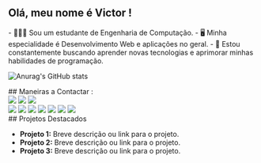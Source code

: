 ## Olá, meu nome é Victor !
<div>
   - 👨🏽‍🎓 Sou um estudante de Engenharia de Computação.
   - 🖥️ Minha especialidade é Desenvolvimento Web e aplicações no geral.
   - 🤯 Estou constantemente buscando aprender novas tecnologias e aprimorar minhas habilidades de programação.

   ![Anurag's GitHub stats](https://github-readme-stats.vercel.app/api?username=filgueira5&show_icons=true&theme=radical)
</div>
## Maneiras a Contactar :
<div>
   <a href="https://instagram.com/dev.filgueiras?igsh=eHExc3NiaTZqdm0w"> <img src="https://img.shields.io/badge/Instagram-E4405F?style=for-the-badge&logo=instagram&logoColor=white"></a>
   <a href="https://github.com/filgueira5"> <img src="https://img.shields.io/badge/GitHub-100000?style=for-the-badge&logo=github&logoColor=white"></a>
   <a href="mailto:dev.filgueiras@gmail.com"> <img src="https://img.shields.io/badge/Gmail-D14836?style=for-the-badge&logo=gmail&logoColor=white"></a>
</div>
<div>
   <img src="https://img.shields.io/badge/HTML5-E34F26?style=for-the-badge&logo=html5&logoColor=white">
   <img src="https://img.shields.io/badge/CSS3-1572B6?style=for-the-badge&logo=css3&logoColor=white">
   <img src="https://img.shields.io/badge/Bootstrap-563D7C?style=for-the-badge&logo=bootstrap&logoColor=white">
   <img src="https://img.shields.io/badge/Sass-CC6699?style=for-the-badge&logo=sass&logoColor=white">
   <img src="https://img.shields.io/badge/JavaScript-323330?style=for-the-badge&logo=javascript&logoColor=F7DF1E">
   <img src="https://img.shields.io/badge/React-20232A?style=for-the-badge&logo=react&logoColor=61DAFB">
   <img src="https://img.shields.io/badge/C-00599C?style=for-the-badge&logo=c&logoColor=white">
</div>

<div>
   ## Projetos Destacados

- **Projeto 1:** Breve descrição ou link para o projeto.
- **Projeto 2:** Breve descrição ou link para o projeto.
- **Projeto 3:** Breve descrição ou link para o projeto.

</div>
